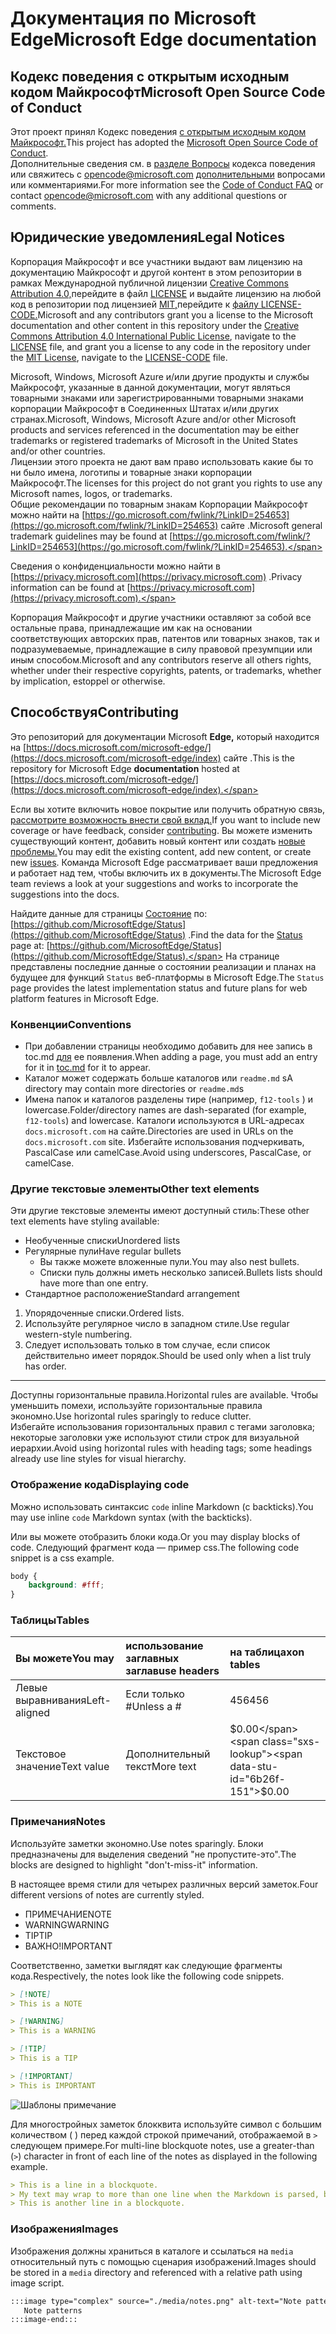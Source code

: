 # <a name="microsoft-edge-documentation"></a><span data-ttu-id="6b26f-101">Документация по Microsoft Edge</span><span class="sxs-lookup"><span data-stu-id="6b26f-101">Microsoft Edge documentation</span></span>  

## <a name="microsoft-open-source-code-of-conduct"></a><span data-ttu-id="6b26f-102">Кодекс поведения с открытым исходным кодом Майкрософт</span><span class="sxs-lookup"><span data-stu-id="6b26f-102">Microsoft Open Source Code of Conduct</span></span>  

<span data-ttu-id="6b26f-103">Этот проект принял Кодекс поведения [с открытым исходным кодом Майкрософт.](https://opensource.microsoft.com/codeofconduct)</span><span class="sxs-lookup"><span data-stu-id="6b26f-103">This project has adopted the [Microsoft Open Source Code of Conduct](https://opensource.microsoft.com/codeofconduct).</span></span>  
<span data-ttu-id="6b26f-104">Дополнительные сведения см. в [разделе Вопросы](https://opensource.microsoft.com/codeofconduct/faq) кодекса поведения или свяжитесь с opencode@microsoft.com [дополнительными](mailto:opencode@microsoft.com) вопросами или комментариями.</span><span class="sxs-lookup"><span data-stu-id="6b26f-104">For more information see the [Code of Conduct FAQ](https://opensource.microsoft.com/codeofconduct/faq) or contact [opencode@microsoft.com](mailto:opencode@microsoft.com) with any additional questions or comments.</span></span>  

## <a name="legal-notices"></a><span data-ttu-id="6b26f-105">Юридические уведомления</span><span class="sxs-lookup"><span data-stu-id="6b26f-105">Legal Notices</span></span>  

<span data-ttu-id="6b26f-106">Корпорация Майкрософт и все участники выдают вам лицензию на документацию Майкрософт и другой контент в этом репозитории в рамках Международной публичной лицензии [Creative Commons Attribution 4.0,](https://creativecommons.org/licenses/by/4.0/legalcode)перейдите в файл [LICENSE](./LICENSE) и выдайте лицензию на любой код в репозитории под лицензией [MIT,](https://opensource.org/licenses/MIT)перейдите к [файлу LICENSE-CODE.](./LICENSE-CODE)</span><span class="sxs-lookup"><span data-stu-id="6b26f-106">Microsoft and any contributors grant you a license to the Microsoft documentation and other content in this repository under the [Creative Commons Attribution 4.0 International Public License](https://creativecommons.org/licenses/by/4.0/legalcode), navigate to the [LICENSE](./LICENSE) file, and grant you a license to any code in the repository under the [MIT License](https://opensource.org/licenses/MIT), navigate to the [LICENSE-CODE](./LICENSE-CODE) file.</span></span>  

<span data-ttu-id="6b26f-107">Microsoft, Windows, Microsoft Azure и/или другие продукты и службы Майкрософт, указанные в данной документации, могут являться товарными знаками или зарегистрированными товарными знаками корпорации Майкрософт в Соединенных Штатах и/или других странах.</span><span class="sxs-lookup"><span data-stu-id="6b26f-107">Microsoft, Windows, Microsoft Azure and/or other Microsoft products and services referenced in the documentation may be either trademarks or registered trademarks of Microsoft in the United States and/or other countries.</span></span>  
<span data-ttu-id="6b26f-108">Лицензии этого проекта не дают вам право использовать какие бы то ни было имена, логотипы и товарные знаки корпорации Майкрософт.</span><span class="sxs-lookup"><span data-stu-id="6b26f-108">The licenses for this project do not grant you rights to use any Microsoft names, logos, or trademarks.</span></span>  
<span data-ttu-id="6b26f-109">Общие рекомендации по товарным знакам Корпорации Майкрософт можно найти на [https://go.microsoft.com/fwlink/?LinkID=254653](https://go.microsoft.com/fwlink/?LinkID=254653) сайте .</span><span class="sxs-lookup"><span data-stu-id="6b26f-109">Microsoft general trademark guidelines may be found at [https://go.microsoft.com/fwlink/?LinkID=254653](https://go.microsoft.com/fwlink/?LinkID=254653).</span></span>  

<span data-ttu-id="6b26f-110">Сведения о конфиденциальности можно найти в [https://privacy.microsoft.com](https://privacy.microsoft.com) .</span><span class="sxs-lookup"><span data-stu-id="6b26f-110">Privacy information can be found at [https://privacy.microsoft.com](https://privacy.microsoft.com).</span></span>  

<span data-ttu-id="6b26f-111">Корпорация Майкрософт и другие участники оставляют за собой все остальные права, принадлежащие им как на основании соответствующих авторских прав, патентов или товарных знаков, так и подразумеваемые, принадлежащие в силу правовой презумпции или иным способом.</span><span class="sxs-lookup"><span data-stu-id="6b26f-111">Microsoft and any contributors reserve all others rights, whether under their respective copyrights, patents, or trademarks, whether by implication, estoppel or otherwise.</span></span>  

## <a name="contributing"></a><span data-ttu-id="6b26f-112">Способствуя</span><span class="sxs-lookup"><span data-stu-id="6b26f-112">Contributing</span></span>  

<span data-ttu-id="6b26f-113">Это репозиторий для документации Microsoft **Edge,** который находится на [https://docs.microsoft.com/microsoft-edge/](https://docs.microsoft.com/microsoft-edge/index) сайте .</span><span class="sxs-lookup"><span data-stu-id="6b26f-113">This is the repository for Microsoft Edge **documentation** hosted at [https://docs.microsoft.com/microsoft-edge/](https://docs.microsoft.com/microsoft-edge/index).</span></span>  

<span data-ttu-id="6b26f-114">Если вы хотите включить новое покрытие или получить обратную связь, [рассмотрите возможность внести свой вклад.](./CONTRIBUTING.md)</span><span class="sxs-lookup"><span data-stu-id="6b26f-114">If you want to include new coverage or have feedback, consider [contributing](./CONTRIBUTING.md).</span></span>  <span data-ttu-id="6b26f-115">Вы можете изменить существующий контент, добавить новый контент или создать [новые проблемы.](https://github.com/MicrosoftDocs/edge-developer/issues)</span><span class="sxs-lookup"><span data-stu-id="6b26f-115">You may edit the existing content, add new content, or create new [issues](https://github.com/MicrosoftDocs/edge-developer/issues).</span></span>  <span data-ttu-id="6b26f-116">Команда Microsoft Edge рассматривает ваши предложения и работает над тем, чтобы включить их в документы.</span><span class="sxs-lookup"><span data-stu-id="6b26f-116">The Microsoft Edge team reviews a look at your suggestions and works to incorporate the suggestions into the docs.</span></span>  

<span data-ttu-id="6b26f-117">Найдите данные для страницы [Состояние](https://developer.microsoft.com/microsoft-edge/status) по:  [https://github.com/MicrosoftEdge/Status](https://github.com/MicrosoftEdge/Status) .</span><span class="sxs-lookup"><span data-stu-id="6b26f-117">Find the data for the [Status](https://developer.microsoft.com/microsoft-edge/status) page at:  [https://github.com/MicrosoftEdge/Status](https://github.com/MicrosoftEdge/Status).</span></span>  <span data-ttu-id="6b26f-118">На странице представлены последние данные о состоянии реализации и планах на будущее для функций `Status` веб-платформы в Microsoft Edge.</span><span class="sxs-lookup"><span data-stu-id="6b26f-118">The `Status` page provides the latest implementation status and future plans for web platform features in Microsoft Edge.</span></span>

### <a name="conventions"></a><span data-ttu-id="6b26f-119">Конвенции</span><span class="sxs-lookup"><span data-stu-id="6b26f-119">Conventions</span></span>  

*   <span data-ttu-id="6b26f-120">При добавлении страницы необходимо добавить для нее запись в toc.md [для](./microsoft-edge/toc.yml) ее появления.</span><span class="sxs-lookup"><span data-stu-id="6b26f-120">When adding a page, you must add an entry for it in [toc.md](./microsoft-edge/toc.yml) for it to appear.</span></span>
*   <span data-ttu-id="6b26f-121">Каталог может содержать больше каталогов или `readme.md` s</span><span class="sxs-lookup"><span data-stu-id="6b26f-121">A directory may contain more directories or `readme.md`s</span></span>
*   <span data-ttu-id="6b26f-122">Имена папок и каталогов разделены тире \(например, `f12-tools` \) и lowercase.</span><span class="sxs-lookup"><span data-stu-id="6b26f-122">Folder/directory names are dash-separated \(for example, `f12-tools`\) and lowercase.</span></span>  <span data-ttu-id="6b26f-123">Каталоги используются в URL-адресах `docs.microsoft.com` на сайте.</span><span class="sxs-lookup"><span data-stu-id="6b26f-123">Directories are used in URLs on the `docs.microsoft.com` site.</span></span>  <span data-ttu-id="6b26f-124">Избегайте использования подчеркивать, PascalCase или camelCase.</span><span class="sxs-lookup"><span data-stu-id="6b26f-124">Avoid using underscores, PascalCase, or camelCase.</span></span>  

### <a name="other-text-elements"></a><span data-ttu-id="6b26f-125">Другие текстовые элементы</span><span class="sxs-lookup"><span data-stu-id="6b26f-125">Other text elements</span></span>  

<span data-ttu-id="6b26f-126">Эти другие текстовые элементы имеют доступный стиль:</span><span class="sxs-lookup"><span data-stu-id="6b26f-126">These other text elements have styling available:</span></span>  

*   <span data-ttu-id="6b26f-127">Необученные списки</span><span class="sxs-lookup"><span data-stu-id="6b26f-127">Unordered lists</span></span>  
*   <span data-ttu-id="6b26f-128">Регулярные пули</span><span class="sxs-lookup"><span data-stu-id="6b26f-128">Have regular bullets</span></span>  
    *   <span data-ttu-id="6b26f-129">Вы также можете вложенные пули.</span><span class="sxs-lookup"><span data-stu-id="6b26f-129">You may also nest bullets.</span></span>  
    *   <span data-ttu-id="6b26f-130">Списки пуль должны иметь несколько записей.</span><span class="sxs-lookup"><span data-stu-id="6b26f-130">Bullets lists should have more than one entry.</span></span>  
*   <span data-ttu-id="6b26f-131">Стандартное расположение</span><span class="sxs-lookup"><span data-stu-id="6b26f-131">Standard arrangement</span></span> 

1.  <span data-ttu-id="6b26f-132">Упорядоченные списки.</span><span class="sxs-lookup"><span data-stu-id="6b26f-132">Ordered lists.</span></span>  
1.  <span data-ttu-id="6b26f-133">Используйте регулярное число в западном стиле.</span><span class="sxs-lookup"><span data-stu-id="6b26f-133">Use regular western-style numbering.</span></span>  
1.  <span data-ttu-id="6b26f-134">Следует использовать только в том случае, если список действительно имеет порядок.</span><span class="sxs-lookup"><span data-stu-id="6b26f-134">Should be used only when a list truly has order.</span></span>  

---  

<span data-ttu-id="6b26f-135">Доступны горизонтальные правила.</span><span class="sxs-lookup"><span data-stu-id="6b26f-135">Horizontal rules are available.</span></span>  <span data-ttu-id="6b26f-136">Чтобы уменьшить помехи, используйте горизонтальные правила экономно.</span><span class="sxs-lookup"><span data-stu-id="6b26f-136">Use horizontal rules sparingly to reduce clutter.</span></span>  
<span data-ttu-id="6b26f-137">Избегайте использования горизонтальных правил с тегами заголовка; некоторые заголовки уже используют стили строк для визуальной иерархии.</span><span class="sxs-lookup"><span data-stu-id="6b26f-137">Avoid using horizontal rules with heading tags; some headings already use line styles for visual hierarchy.</span></span>  

### <a name="displaying-code"></a><span data-ttu-id="6b26f-138">Отображение кода</span><span class="sxs-lookup"><span data-stu-id="6b26f-138">Displaying code</span></span>  

<span data-ttu-id="6b26f-139">Можно использовать синтаксис `code` inline Markdown \(с backticks\).</span><span class="sxs-lookup"><span data-stu-id="6b26f-139">You may use inline `code` Markdown syntax \(with the backticks\).</span></span>  

<span data-ttu-id="6b26f-140">Или вы можете отобразить блоки кода.</span><span class="sxs-lookup"><span data-stu-id="6b26f-140">Or you may display blocks of code.</span></span>  <span data-ttu-id="6b26f-141">Следующий фрагмент кода — пример css.</span><span class="sxs-lookup"><span data-stu-id="6b26f-141">The following code snippet is a css example.</span></span>  

```css
body {
    background: #fff;
}
```  

### <a name="tables"></a><span data-ttu-id="6b26f-142">Таблицы</span><span class="sxs-lookup"><span data-stu-id="6b26f-142">Tables</span></span>  

| <span data-ttu-id="6b26f-143">Вы можете</span><span class="sxs-lookup"><span data-stu-id="6b26f-143">You may</span></span> | <span data-ttu-id="6b26f-144">использование заглавных заглав</span><span class="sxs-lookup"><span data-stu-id="6b26f-144">use headers</span></span> | <span data-ttu-id="6b26f-145">на таблицах</span><span class="sxs-lookup"><span data-stu-id="6b26f-145">on tables</span></span> |  
|:--- |:--- |:--- |  
| <span data-ttu-id="6b26f-146">Левые выравнивания</span><span class="sxs-lookup"><span data-stu-id="6b26f-146">Left-aligned</span></span> | <span data-ttu-id="6b26f-147">Если только #</span><span class="sxs-lookup"><span data-stu-id="6b26f-147">Unless a #</span></span> | <span data-ttu-id="6b26f-148">456</span><span class="sxs-lookup"><span data-stu-id="6b26f-148">456</span></span> |  
| <span data-ttu-id="6b26f-149">Текстовое значение</span><span class="sxs-lookup"><span data-stu-id="6b26f-149">Text value</span></span> | <span data-ttu-id="6b26f-150">Дополнительный текст</span><span class="sxs-lookup"><span data-stu-id="6b26f-150">More text</span></span> | <span data-ttu-id="6b26f-151">$0.00</span><span class="sxs-lookup"><span data-stu-id="6b26f-151">$0.00</span></span> |  

### <a name="notes"></a><span data-ttu-id="6b26f-152">Примечания</span><span class="sxs-lookup"><span data-stu-id="6b26f-152">Notes</span></span>  

<span data-ttu-id="6b26f-153">Используйте заметки экономно.</span><span class="sxs-lookup"><span data-stu-id="6b26f-153">Use notes sparingly.</span></span>  <span data-ttu-id="6b26f-154">Блоки предназначены для выделения сведений "не пропустите-это".</span><span class="sxs-lookup"><span data-stu-id="6b26f-154">The blocks are designed to highlight "don't-miss-it" information.</span></span>  

<span data-ttu-id="6b26f-155">В настоящее время стили для четырех различных версий заметок.</span><span class="sxs-lookup"><span data-stu-id="6b26f-155">Four different versions of notes are currently styled.</span></span>  

*   <span data-ttu-id="6b26f-156">ПРИМЕЧАНИЕ</span><span class="sxs-lookup"><span data-stu-id="6b26f-156">NOTE</span></span>  
*   <span data-ttu-id="6b26f-157">WARNING</span><span class="sxs-lookup"><span data-stu-id="6b26f-157">WARNING</span></span>  
*   <span data-ttu-id="6b26f-158">TIP</span><span class="sxs-lookup"><span data-stu-id="6b26f-158">TIP</span></span>  
*   <span data-ttu-id="6b26f-159">ВАЖНО!</span><span class="sxs-lookup"><span data-stu-id="6b26f-159">IMPORTANT</span></span>  

<span data-ttu-id="6b26f-160">Соответственно, заметки выглядят как следующие фрагменты кода.</span><span class="sxs-lookup"><span data-stu-id="6b26f-160">Respectively, the notes look like the following code snippets.</span></span>  

```md
> [!NOTE]
> This is a NOTE  
```  

```md
> [!WARNING]
> This is a WARNING  
```  

```md
> [!TIP]
> This is a TIP  
```  

```md
> [!IMPORTANT]
> This is IMPORTANT  
```  

![Шаблоны примечание](./media/notes.png)

<span data-ttu-id="6b26f-162">Для многостройных заметок блокквита используйте символ с большим количеством \( \) перед каждой строкой примечаний, отображаемой в `>` следующем примере.</span><span class="sxs-lookup"><span data-stu-id="6b26f-162">For multi-line blockquote notes, use a greater-than \(`>`\) character in front of each line of the notes as displayed in the following example.</span></span>  

```md
> This is a line in a blockquote.  
> My text may wrap to more than one line when the Markdown is parsed, but I must include all my information within a single \(sometimes very long line\) in the Markdown.  
> This is another line in a blockquote.  
```

### <a name="images"></a><span data-ttu-id="6b26f-163">Изображения</span><span class="sxs-lookup"><span data-stu-id="6b26f-163">Images</span></span>  

<span data-ttu-id="6b26f-164">Изображения должны храниться в каталоге и ссылаться на `media` относительный путь с помощью сценария изображений.</span><span class="sxs-lookup"><span data-stu-id="6b26f-164">Images should be stored in a `media` directory and referenced with a relative path using image script.</span></span>  

<!--  `![Note patterns](media/notes.png)`  -->  

```md
:::image type="complex" source="./media/notes.png" alt-text="Note patterns" lightbox="./media/notes.png":::
   Note patterns  
:::image-end:::  
```  
